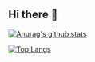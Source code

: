 ## Hi there 👋
[![Anurag's github stats](https://github-readme-stats.vercel.app/api?username=ytong24&theme=buefy&show_icons=true&?count_private=true&include_all_commits=true)](https://github.com/anuraghazra/github-readme-stats)

[![Top Langs](https://github-readme-stats.vercel.app/api/top-langs/?username=ytong24&langs_count=3)](https://github.com/anuraghazra/github-readme-stats)
<!--
**ytong24/ytong24** is a ✨ _special_ ✨ repository because its `README.md` (this file) appears on your GitHub profile.

Here are some ideas to get you started:

- 🔭 I’m currently working on ...
- 🌱 I’m currently learning ...
- 👯 I’m looking to collaborate on ...
- 🤔 I’m looking for help with ...
- 💬 Ask me about ...
- 📫 How to reach me: ...
- 😄 Pronouns: ...
- ⚡ Fun fact: ...
-->

